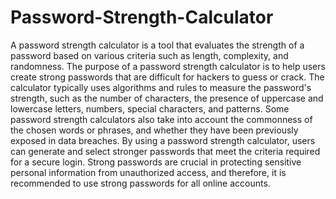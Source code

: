 # Password-Strength-Calculator
A password strength calculator is a tool that evaluates the strength of a password based on various criteria such as length, complexity, and randomness. The purpose of a password strength calculator is to help users create strong passwords that are difficult for hackers to guess or crack.
The calculator typically uses algorithms and rules to measure the password's strength, such as the number of characters, the presence of uppercase and lowercase letters, numbers, special characters, and patterns. Some password strength calculators also take into account the commonness of the chosen words or phrases, and whether they have been previously exposed in data breaches.
By using a password strength calculator, users can generate and select stronger passwords that meet the criteria required for a secure login. Strong passwords are crucial in protecting sensitive personal information from unauthorized access, and therefore, it is recommended to use strong passwords for all online accounts.
